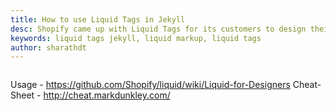 ```yaml
---
title: How to use Liquid Tags in Jekyll
desc: Shopify came up with Liquid Tags for its customers to design their ecommerce shop the way they wanted. Jekyll uses these tags to power its bloggers to take advantage of this wonderful markup. Liquid Tags are very useful in makinng lists, assignemnts, boolean statements etc., 
keywords: liquid tags jekyll, liquid markup, liquid tags
author: sharathdt
---
```


<img alt="" title="" itemprop="thumbnailUrl" src="/">


Usage - https://github.com/Shopify/liquid/wiki/Liquid-for-Designers
Cheat-Sheet - http://cheat.markdunkley.com/